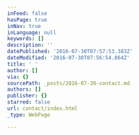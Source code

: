 ```yaml
---
inFeed: false
hasPage: true
inNav: true
inLanguage: null
keywords: []
description: ''
datePublished: '2016-07-30T07:57:53.383Z'
dateModified: '2016-07-30T07:56:54.864Z'
title: ' '
author: []
via: {}
sourcePath: _posts/2016-07-30-contact.md
authors: []
publisher: {}
starred: false
url: contact/index.html
_type: WebPage

---
```

##